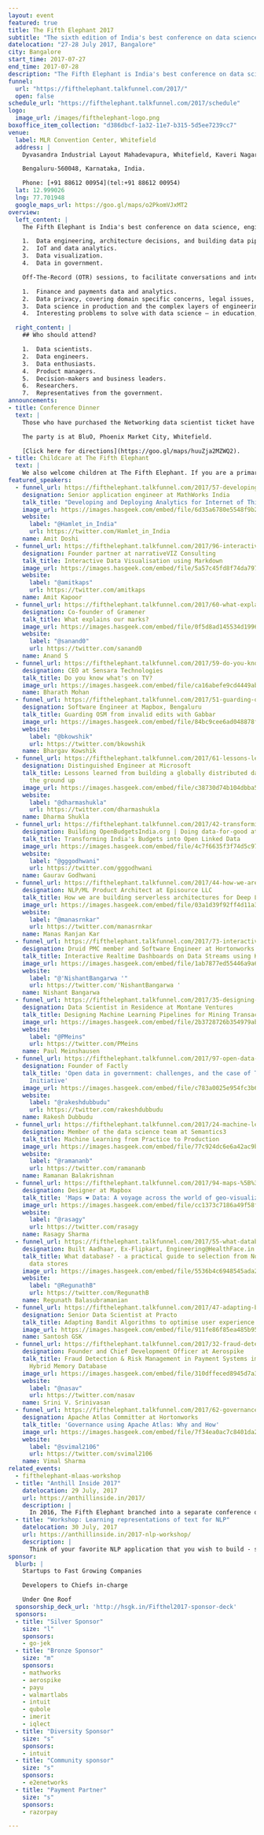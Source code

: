 ```yaml
---
layout: event
featured: true
title: The Fifth Elephant 2017
subtitle: "The sixth edition of India's best conference on data science and machine learning"
datelocation: "27-28 July 2017, Bangalore"
city: Bangalore
start_time: 2017-07-27
end_time: 2017-07-28
description: "The Fifth Elephant is India's best conference on data science, engineering and Machine Learning. This year is the sixth edition, and will feature talks on data engineering, architecture decisions, building data pipelines, IoT and data analytics, data visualization, and data in government."
funnel:
  url: "https://fifthelephant.talkfunnel.com/2017/"
  open: false
schedule_url: "https://fifthelephant.talkfunnel.com/2017/schedule"
logo:
  image_url: /images/fifthelephant-logo.png
boxoffice_item_collection: "d386dbcf-1a32-11e7-b315-5d5ee7239cc7"
venue:
  label: MLR Convention Center, Whitefield
  address: |
    Dyvasandra Industrial Layout Mahadevapura, Whitefield, Kaveri Nagar, Krishnarajapura,

    Bengaluru-560048, Karnataka, India.

    Phone: [+91 88612 00954](tel:+91 88612 00954)
  lat: 12.999026
  lng: 77.701948
  google_maps_url: https://goo.gl/maps/o2PkomVJxMT2
overview:
  left_content: |
    The Fifth Elephant is India's best conference on data science, engineering and Machine Learning. This year is the sixth edition, and will feature talks on:

    1.  Data engineering, architecture decisions, and building data pipelines.
    2.  IoT and data analytics.
    3.  Data visualization.
    4.  Data in government.

    Off-The-Record (OTR) sessions, to facilitate conversations and interactions between participants and experts, will cover the following topics:

    1.  Finance and payments data and analytics.
    2.  Data privacy, covering domain specific concerns, legal issues, technical challenges and business standpoint.
    3.  Data science in production and the complex layers of engineering required to implement each stage.
    4.  Interesting problems to solve with data science – in education, social policy and other domains.

  right_content: |
    ## Who should attend?

    1.  Data scientists.
    2.  Data engineers.
    3.  Data enthusiasts.
    4.  Product managers.
    5.  Decision-makers and business leaders.
    6.  Researchers.
    7.  Representatives from the government.
announcements:
- title: Conference Dinner
  text: |
    Those who have purchased the Networking data scientist ticket have access to an exclusive conference dinner with speakers, editors, the HasGeek team, and invited guests on 27 July.

    The party is at BluO, Phoenix Market City, Whitefield.

    [Click here for directions](https://goo.gl/maps/huuZja2MZWQ2).
- title: Childcare at The Fifth Elephant
  text: |
    We also welcome children at The Fifth Elephant. If you are a primary caretaker who wants to attend the conference, and needs support with childcare, we have it all arranged. [Learn more](https://medium.com/hasgeek/we-have-childcare-facilities-droidconin-and-all-hasgeek-conferences-going-forward-70d520762a11).
featured_speakers:
  - funnel_url: https://fifthelephant.talkfunnel.com/2017/57-developing-and-deploying-analytics-for-internet-of
    designation: Senior application engineer at MathWorks India
    talk_title: "Developing and Deploying Analytics for Internet of Things (IoT)"
    image_url: https://images.hasgeek.com/embed/file/6d35a6780e5548f9b27e08b13c0025af
    website:
      label: "@Hamlet_in_India"
      url: https://twitter.com/Hamlet_in_India
    name: Amit Doshi
  - funnel_url: https://fifthelephant.talkfunnel.com/2017/96-interactive-data-visualisation-using-markdown
    designation: Founder partner at narrativeVIZ Consulting
    talk_title: Interactive Data Visualisation using Markdown
    image_url: https://images.hasgeek.com/embed/file/5a57c45fd8f74da7970482d5f6137360
    website:
      label: "@amitkaps"
      url: https://twitter.com/amitkaps
    name: Amit Kapoor
  - funnel_url: https://fifthelephant.talkfunnel.com/2017/60-what-explains-our-marks
    designation: Co-founder of Gramener
    talk_title: What explains our marks?
    image_url: https://images.hasgeek.com/embed/file/0f5d8ad145534d19964fa33413faf022
    website:
      label: "@sanand0"
      url: https://twitter.com/sanand0
    name: Anand S
  - funnel_url: https://fifthelephant.talkfunnel.com/2017/59-do-you-know-whats-on-tv
    designation: CEO at Sensara Technologies
    talk_title: Do you know what's on TV?
    image_url: https://images.hasgeek.com/embed/file/ca16abefe9cd4449ab93e31a5217325a
    name: Bharath Mohan
  - funnel_url: https://fifthelephant.talkfunnel.com/2017/51-guarding-osm-from-invalid-edits-with-gabbar
    designation: Software Engineer at Mapbox, Bengaluru
    talk_title: Guarding OSM from invalid edits with Gabbar
    image_url: https://images.hasgeek.com/embed/file/84bc9cee6ad048878f186204765edcbc
    website:
      label: "@bkowshik"
      url: https://twitter.com/bkowshik
    name: Bhargav Kowshik
  - funnel_url: https://fifthelephant.talkfunnel.com/2017/61-lessons-learned-from-building-a-globally-distribut
    designation: Distinguished Engineer at Microsoft
    talk_title: Lessons learned from building a globally distributed database service from
      the ground up
    image_url: https://images.hasgeek.com/embed/file/c38730d74b104dbba5be2063f0f15990
    website:
      label: "@dharmashukla"
      url: https://twitter.com/dharmashukla
    name: Dharma Shukla
  - funnel_url: https://fifthelephant.talkfunnel.com/2017/42-transforming-indias-budgets-into-open-linked-data
    designation: Building OpenBudgetsIndia.org | Doing data-for-good at DataKind Bangalore
    talk_title: Transforming India's Budgets into Open Linked Data
    image_url: https://images.hasgeek.com/embed/file/4c7f6635f3f74d5c978c16975df793bd
    website:
      label: "@gggodhwani"
      url: https://twitter.com/gggodhwani
    name: Gaurav Godhwani
  - funnel_url: https://fifthelephant.talkfunnel.com/2017/44-how-we-are-building-serverless-architectures-for-d
    designation: NLP/ML Product Architect at Episource LLC
    talk_title: How we are building serverless architectures for Deep Learning & NLP at Episource
    image_url: https://images.hasgeek.com/embed/file/03a1d39f92ff4d11a3bb0fdf77f1a0f5
    website:
      label: "@manasrnkar"
      url: https://twitter.com/manasrnkar
    name: Manas Ranjan Kar
  - funnel_url: https://fifthelephant.talkfunnel.com/2017/73-interactive-realtime-dashboards-on-data-streams-us
    designation: Druid PMC member and Software Engineer at Hortonworks
    talk_title: Interactive Realtime Dashboards on Data Streams using Kafka, Druid and Superset
    image_url: https://images.hasgeek.com/embed/file/1ab7877ed55446a9a6b8a790f9f41026
    website:
      label: "@'NishantBangarwa '"
      url: https://twitter.com/'NishantBangarwa '
    name: Nishant Bangarwa
  - funnel_url: https://fifthelephant.talkfunnel.com/2017/35-designing-machine-learning-pipelines-for-mining-tr
    designation: Data Scientist in Residence at Montane Ventures
    talk_title: Designing Machine Learning Pipelines for Mining Transactional SMS Messages
    image_url: https://images.hasgeek.com/embed/file/2b3728726b354979ab11741109380a8c
    website:
      label: "@PMeins"
      url: https://twitter.com/PMeins
    name: Paul Meinshausen
  - funnel_url: https://fifthelephant.talkfunnel.com/2017/97-open-data-in-government-challenges-and-the-case-of
    designation: Founder of Factly
    talk_title: 'Open data in government: challenges, and the case of Telangana Open Data
      Initiative'
    image_url: https://images.hasgeek.com/embed/file/c783a0025e954fc3b62452f9a6d09d19
    website:
      label: "@rakeshdubbudu"
      url: https://twitter.com/rakeshdubbudu
    name: Rakesh Dubbudu
  - funnel_url: https://fifthelephant.talkfunnel.com/2017/24-machine-learning-from-practice-to-production
    designation: Member of the data science team at Semantics3
    talk_title: Machine Learning from Practice to Production
    image_url: https://images.hasgeek.com/embed/file/77c924dc6e6a42ac9b4eb98100985fd9
    website:
      label: "@ramananb"
      url: https://twitter.com/ramananb
    name: Ramanan Balakrishnan
  - funnel_url: https://fifthelephant.talkfunnel.com/2017/94-maps-%5B%3F%5D-data-a-voyage-across-the-world-of-geo-vis
    designation: Designer at Mapbox
    talk_title: 'Maps ❤️ Data: A voyage across the world of geo-visualization'
    image_url: https://images.hasgeek.com/embed/file/cc1373c7186a49f58f0e7a12400b11b7
    website:
      label: "@rasagy"
      url: https://twitter.com/rasagy
    name: Rasagy Sharma
  - funnel_url: https://fifthelephant.talkfunnel.com/2017/55-what-database-a-practical-guide-to-selection-from-
    designation: Built Aadhaar, Ex-Flipkart, Engineering@HealthFace.in
    talk_title: What database? - a practical guide to selection from NoSQL, SQL and Polyglot
      data stores
    image_url: https://images.hasgeek.com/embed/file/5536b4c6948545ada25ddb7acaba4a13
    website:
      label: "@RegunathB"
      url: https://twitter.com/RegunathB
    name: Regunath Balasubramanian
  - funnel_url: https://fifthelephant.talkfunnel.com/2017/47-adapting-bandit-algorithms-to-optimise-user-experi
    designation: Senior Data Scientist at Practo
    talk_title: Adapting Bandit Algorithms to optimise user experience at Practo Consult
    image_url: https://images.hasgeek.com/embed/file/911fe86f85ea485b95f7a47bdf060ef4
    name: Santosh GSK
  - funnel_url: https://fifthelephant.talkfunnel.com/2017/32-fraud-detection-risk-management-in-payment-systems
    designation: Founder and Chief Development Officer at Aerospike
    talk_title: Fraud Detection & Risk Management in Payment Systems implemented using a
      Hybrid Memory Database
    image_url: https://images.hasgeek.com/embed/file/310dffeced8945d7a348a8fd529dbbb2
    website:
      label: "@nasav"
      url: https://twitter.com/nasav
    name: Srini V. Srinivasan
  - funnel_url: https://fifthelephant.talkfunnel.com/2017/62-governance-using-apache-atlas-why-and-how
    designation: Apache Atlas Committer at Hortonworks
    talk_title: 'Governance using Apache Atlas: Why and How'
    image_url: https://images.hasgeek.com/embed/file/7f34ea0ac7c8401da2a14785ed2fe72c
    website:
      label: "@svimal2106"
      url: https://twitter.com/svimal2106
    name: Vimal Sharma
related_events:
  - fifthelephant-mlaas-workshop
  - title: "Anthill Inside 2017"
    datelocation: 29 July, 2017
    url: https://anthillinside.in/2017/
    description: |
      In 2016, The Fifth Elephant branched into a separate conference on Deep Learning. Anthill Inside is the new avataar of the Deep Learning conference. Anthill Inside attempts to bridge the gap bringing theoretical advances closer to functioning reality.
  - title: "Workshop: Learning representations of text for NLP"
    datelocation: 30 July, 2017
    url: https://anthillinside.in/2017-nlp-workshop/
    description: |
      Think of your favorite NLP application that you wish to build - sentiment analysis, named entity recognition, machine translation, information extraction, summarization, recommender system, to name a few. A key step to building it is - using the right technique to represent the text in a form that machine can understand. In this workshop, we will understand key concepts, maths, and code behind state-of-the-art techniques for text representation.
sponsor:
  blurb: |
    Startups to Fast Growing Companies

    Developers to Chiefs in-charge

    Under One Roof
  sponsorship_deck_url: 'http://hsgk.in/Fifthel2017-sponsor-deck'
  sponsors:
  - title: "Silver Sponsor"
    size: "l"
    sponsors:
    - go-jek
  - title: "Bronze Sponsor"
    size: "m"
    sponsors:
    - mathworks
    - aerospike
    - payu
    - walmartlabs
    - intuit
    - qubole
    - imerit
    - iqlect
  - title: "Diversity Sponsor"
    size: "s"
    sponsors:
    - intuit
  - title: "Community sponsor"
    size: "s"
    sponsors:
    - e2enetworks
  - title: "Payment Partner"
    size: "s"
    sponsors:
    - razorpay

---
```

